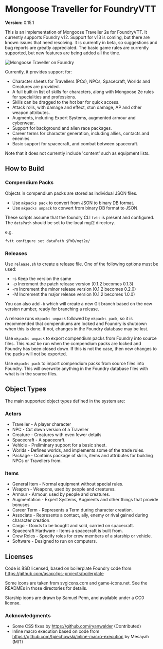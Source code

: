# Mongoose Traveller for FoundryVTT

**Version:**  0.15.1

This is an implementation of Mongoose Traveller 2e for FoundryVTT. It currently supports Foundry v12.
Support for v13 is coming, but there are known issues that need resolving.
It is currently in beta, so suggestions and bug reports are
greatly appreciated. The basic game rules are currently supported, but new features are being added
all the time.

![Mongoose Traveller on Foundry](docs/traveller-foundry.png)

Currently, it provides support for:
* Character sheets for Travellers (PCs), NPCs, Spacecraft, Worlds and Creatures are provided.
* A full built-in list of skills for characters, along with Mongoose 2e rules for specialities and professions.
* Skills can be dragged to the hot bar for quick access.
* Attack rolls, with damage and effect, stun damage, AP and other weapon attributes.
* Augments, including Expert Systems, augmented armour and cyberwear.
* Support for background and alien race packages.
* Career terms for character generation, including allies, contacts and enemies.
* Basic support for spacecraft, and combat between spacecraft.

Note that it does not currently include 'content' such as equipment lists.

## How to Build

### Compendium Packs

Objects in compendium packs are stored as individual JSON files.
  * Use `mkpacks pack` to convert from JSON to binary DB format.
  * Use `mkpacks unpack` to convert from binary DB format to JSON.

These scripts assume that the foundry CLI `fvtt` is present and
configured. The `dataPath` should be set to the local mgt2 directory.

e.g.

```
fvtt configure set dataPath $PWD/mgt2e/
```

### Releases

Use `release.sh` to create a release file. One of the following options must be used:
* -s Keep the version the same
* -p Increment the patch release version (0.1.2 becomes 0.1.3)
* -m Increment the minor release version (0.1.2 becomes 0.2.0)
* -M Increment the major release version (0.1.2 becomes 1.0.0)

You can also add `-b` which will create a new Git branch based on the new version number, ready for
branching a release.

A release runs `mkpacks unpack` followed by `mkpacks pack`, so it is recommended that compendiums are
locked and Foundry is shutdown when this is done. If not, changes in the Foundry database may be lost.

Use `mkpacks unpack` to export compendium packs from Foundry into source files. This _must_ be run
when the compendium packs are locked and Foundry has been closed down. If this is not the case, then
new changes to the packs will not be exported.

Use `mkpacks pack` to import compendium packs from source files into Foundry. This will overwrite
anything in the Foundry database files with what is in the source files.

## Object Types

The main supported object types defined in the system are:

### Actors

  * Traveller - A player character
  * NPC - Cut down version of a Traveller
  * Creature - Creatures with even fewer details
  * Spacecraft - A spacecraft.
  * Vehicle - Preliminary support for a basic sheet.
  * Worlds - Defines worlds, and implements some of the trade rules.
  * Package - Contains package of skills, items and attributes for building NPCs or Travellers from.

### Items

  * General Item - Normal equipment without special rules.
  * Weapon - Weapons, used by people and creatures.
  * Armour - Armour, used by people and creatures.
  * Augmentation - Expert Systems, Augments and other things that provide bonuses
  * Career Term - Represents a Term during character creation.
  * Associate - Represents a contact, ally, enemy or rival gained during character creation.
  * Cargo - Goods to be bought and sold, carried on spacecraft.
  * Spacecraft Hardware - Items a spacecraft is built from.
  * Crew Roles - Specify roles for crew members of a starship or vehicle.
  * Software - Designed to run on computers.

## Licenses

Code is BSD licensed, based on boilerplate Foundry code from https://github.com/asacolips-projects/boilerplate

Some icons are taken from svgicons.com and game-icons.net. See the READMEs in those directories for details.

Starship icons are drawn by Samuel Penn, and available under a CC0 license.

### Acknowledgments

* Some CSS fixes by https://github.com/ryanwalder (Contributed)
* Inline macro execution based on code from https://github.com/fpiechowski/inline-macro-execution by Mesayah (MIT)



